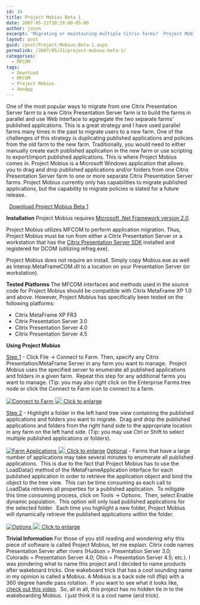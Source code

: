 ```yaml
---
id: 34
title: Project Mobius Beta 1
date: 2007-05-21T10:29:00-05:00
author: jason
excerpt: 'Migrating or maintaining multiple Citrix farms?  Project Mobius is a Microsoft Windows application that allows you to drag and drop published applications and/or folders from one Citrix Presentation Server farm to one or more separate Citrix Presentation Server farms.'
layout: post
guid: /post/Project-Mobius-Beta-1.aspx
permalink: /2007/05/21/project-mobius-beta-1/
categories:
  - MFCOM
tags:
  - Download
  - MFCOM
  - Project Mobius
  - XenApp
---
```

One of the most popular ways to migrate from one Citrix Presentation Server farm to a new Citrix Presentation Server farm is to build the farms in parallel and use Web Interface to aggregate the two separate farms’ published applications. This is a great strategy and I have used parallel farms many times in the past to migrate users to a new farm. One of the challenges of this strategy is duplicating published applications and policies from the old farm to the new farm. Traditionally, you would need to either manually create each published application in the new farm or use scripting to export/import published applications. This is where Project Mobius comes in. Project Mobius is a Microsoft Windows application that allows you to drag and drop published applications and/or folders from one Citrix Presentation Server farm to one or more separate Citrix Presentation Server farms. Project Mobius currently only has capabilities to migrate published applications, but the capability to migrate policies is slated for a future release.

 <img src="http://www.jasonconger.com/images/zip_small.gif" alt="" align="absBottom" /> <a href="http://www.jasonconger.com/downloads/JasonConger.com_MobiusB1.zip">Download Project Mobius Beta 1</a>

<strong>Installation</strong>
Project Mobius requires <a href="http://www.microsoft.com/downloads/details.aspx?familyid=0856EACB-4362-4B0D-8EDD-AAB15C5E04F5&amp;displaylang=en" target="_blank">Microsoft .Net Framework version 2.0</a>.

Project Mobius utilizes MFCOM to perform application migration. Thus, Project Mobius must be run from either a Citrix Presentation Server or a workstation that has the <a href="http://support.citrix.com/article/CTX107029" target="_blank">Citrix Presentation Server SDK</a> installed and registered for DCOM (utilizing mfreg.exe).

Project Mobius does not require an install. Simply copy Mobius.exe as well as Interop.MetaFrameCOM.dll to a location on your Presentation Server (or workstation).

<strong>Tested Platforms</strong>
The MFCOM interfaces and methods used in the source code for Project Mobius should be compatible with Citrix MetaFrame XP 1.0 and above. However, Project Mobius has specifically been tested on the following platforms:
<ul>
	<li>Citrix MetaFrame XP FR3</li>
	<li>Citrix Presentation Server 3.0</li>
	<li>Citrix Presentation Server 4.0</li>
	<li>Citrix Presentation Server 4.5</li>
</ul>
<strong>Using Project Mobius</strong>

<span style="text-decoration: underline;">Step 1</span> - Click File -&gt; Connect to Farm. Then, specify any Citrix Presentation/MetaFrame Server in any farm you want to manage.  Project Mobius uses the specified server to enumerate all published applications and folders in a given farm.  Repeat this step for any additional farms you want to manage. (Tip: you may also right click on the Enterprise Farms tree node or click the Connect to Farm icon to connect to a farm.

<a class="enlarge" href="http://www.jasonconger.com/images/articleImages/Mobius/v1.0/Connect_large.jpg" target="_blank"><img src="http://www.jasonconger.com/images/articleImages/Mobius/v1.0/Connect_thumb.jpg" alt="Connect to Farm" />
<img src="http://www.jasonconger.com/images/magnify.gif" alt="Click to enlarge" width="20" height="20" align="absBottom" /> Click to enlarge</a>

<span style="text-decoration: underline;">
Step 2</span> - Highlight a folder in the left hand tree view containing the published applications and folders you want to migrate.  Drag and drop the published applications and folders from the right hand side to the appropriate location in any farm on the left hand side. (Tip: you may use Ctrl or Shift to select multiple published applications or folders).

<a class="enlarge" href="http://www.jasonconger.com/images/articleImages/Mobius/v1.0/FarmApps_large.jpg" target="_blank"><img src="http://www.jasonconger.com/images/articleImages/Mobius/v1.0/FarmApps_thumb.jpg" alt="Farm Applications" />
<img src="http://www.jasonconger.com/images/magnify.gif" alt="Click to enlarge" width="20" height="20" align="absBottom" /> Click to enlarge</a>
<span style="text-decoration: underline;">
Optional</span> - Farms that have a large number of applications may take several minutes to enumerate all published applications.  This is due to the fact that Project Mobius has to use the LoadData() method of the IMetaFrameApplication interface for each published application in order to retrieve the application object and bind the object to the tree view.  This can be time consuming as each call to LoadData retrieves all properties for a published application.  To mitigate this time consuming process, click on Tools -&gt; Options.  Then, select Enable dynamic population.  This option will only load published applications for the selected folder.  Each time you highlight a new folder, Project Mobius will dynamically retrieve the published applications within the folder.

<a class="enlarge" href="http://www.jasonconger.com/images/articleImages/Mobius/v1.0/Options_large.jpg" target="_blank"><img src="http://www.jasonconger.com/images/articleImages/Mobius/v1.0/Options_thumb.jpg" alt="Options" />
<img src="http://www.jasonconger.com/images/magnify.gif" alt="Click to enlarge" width="20" height="20" align="absBottom" /> Click to enlarge</a>

<strong>Trivial Information</strong>
For those of you still reading and wondering why this piece of software is called Project Mobius, let me explain. Citrix code names Presentation Server after rivers (Hudson = Presentation Server 3.0; Colorado = Presentation Server 4.0; Ohio = Presentation Server 4.5; etc.). I was pondering what to name this project and I decided to name products after wakeboard tricks. One wakeboard trick that has a cool sounding name in my opinion is called a Mobius. A Mobius is a back side roll (flip) with a 360 degree handle pass rotation.  If you want to see what it looks like, <a href="videos/Mobius.mov">check out this video</a>.  So, all in all, this project has no hidden tie in to the wakeboarding Mobius.  I just think it is a cool name (and trick).